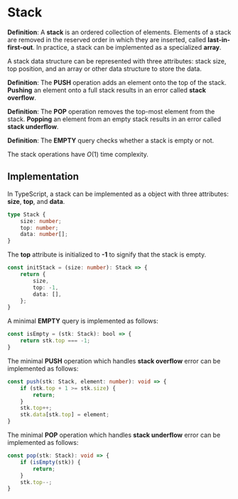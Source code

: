 # Stack

**Definition**: A **stack** is an ordered collection of elements. Elements of a stack are removed in the reserved order in which they are inserted, called **last-in-first-out**. In practice, a stack can be implemented as a specialized **array**.

A stack data structure can be represented with three attributes: stack size, top position, and an array or other data structure to store the data. 

**Definition**: The **PUSH** operation adds an element onto the top of the stack. **Pushing** an element onto a full stack results in an error called **stack overflow**.

**Definition**: The **POP** operation removes the top-most element from the stack. **Popping** an element from an empty stack results in an error called **stack underflow**.

**Definition**: The **EMPTY** query checks whether a stack is empty or not.

The stack operations have $O(1)$ time complexity.

## Implementation

In TypeScript, a stack can be implemented as a object with three attributes: **size**, **top**, and **data**.

```ts
type Stack {
	size: number;
	top: number;
	data: number[];
}
```

The **top** attribute is initialized to **-1** to signify that the stack is empty.

```ts
const initStack = (size: number): Stack => {
	return {
		size,
		top: -1,
		data: [],
	};
}
```

A minimal **EMPTY** query is implemented as follows:

```ts
const isEmpty = (stk: Stack): bool => {
	return stk.top === -1;
} 
```

The minimal **PUSH** operation which handles **stack overflow** error can be implemented as follows:

```ts
const push(stk: Stack, element: number): void => {
	if (stk.top + 1 >= stk.size) {
		return;
	}
	stk.top++;
	stk.data[stk.top] = element;
}
```

The minimal **POP** operation which handles **stack underflow** error can be implemented as follows:

```ts
const pop(stk: Stack): void => {
	if (isEmpty(stk)) {
		return;
	}
	stk.top--;
}
```